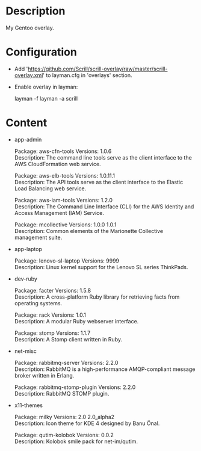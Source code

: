 
# Description

My Gentoo overlay.

# Configuration

* Add 'https://github.com/Scrill/scrill-overlay/raw/master/scrill-overlay.xml' to layman.cfg in 'overlays' section.
* Enable overlay in layman:

    layman -f
    layman -a scrill

# Content

* app-admin

    Package: aws-cfn-tools
    Versions: 1.0.6  
    Description: The command line tools serve as the client interface to the AWS CloudFormation web service.

    Package: aws-elb-tools
    Versions: 1.0.11.1  
    Description: The API tools serve as the client interface to the Elastic Load Balancing web service.

    Package: aws-iam-tools
    Versions: 1.2.0  
    Description: The Command Line Interface (CLI) for the AWS Identity and Access Management (IAM) Service.

    Package: mcollective
    Versions: 1.0.0  1.0.1  
    Description: Common elements of the Marionette Collective management suite.

* app-laptop

    Package: lenovo-sl-laptop
    Versions: 9999  
    Description: Linux kernel support for the Lenovo SL series ThinkPads.

* dev-ruby

    Package: facter
    Versions: 1.5.8  
    Description: A cross-platform Ruby library for retrieving facts from operating systems.

    Package: rack
    Versions: 1.0.1  
    Description: A modular Ruby webserver interface.

    Package: stomp
    Versions: 1.1.7  
    Description: A Stomp client written in Ruby.

* net-misc

    Package: rabbitmq-server
    Versions: 2.2.0  
    Description: RabbitMQ is a high-performance AMQP-compliant message broker written in Erlang.

    Package: rabbitmq-stomp-plugin
    Versions: 2.2.0  
    Description: RabbitMQ STOMP plugin.

* x11-themes

    Package: milky
    Versions: 2.0  2.0_alpha2  
    Description: Icon theme for KDE 4 designed by Banu Önal.

    Package: qutim-kolobok
    Versions: 0.0.2  
    Description: Kolobok smile pack for net-im/qutim.

